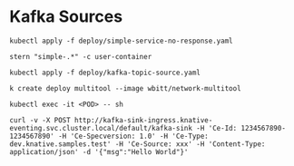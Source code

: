 [//]: # (Copyright, Michael Vittrup Larsen)
[//]: # (Origin: https://github.com/MichaelVL/knative-katas)
[//]: # (Tags: #knative-eventing #kafka #kafka-sink #kafka-source)

# Kafka Sources

```console
kubectl apply -f deploy/simple-service-no-response.yaml
```

```console
stern "simple-.*" -c user-container
```

```console
kubectl apply -f deploy/kafka-topic-source.yaml
```

```console
k create deploy multitool --image wbitt/network-multitool
```

```console
kubectl exec -it <POD> -- sh
```

```
curl -v -X POST http://kafka-sink-ingress.knative-eventing.svc.cluster.local/default/kafka-sink -H 'Ce-Id: 1234567890-1234567890' -H 'Ce-Specversion: 1.0' -H 'Ce-Type: dev.knative.samples.test' -H 'Ce-Source: xxx' -H 'Content-Type: application/json' -d '{"msg":"Hello World"}'
```
